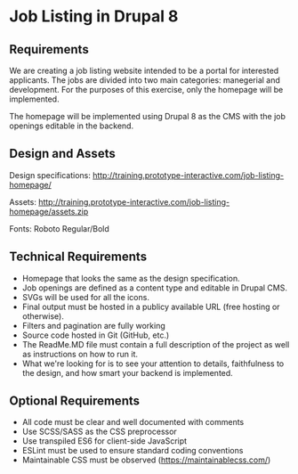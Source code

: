 # Job Listing in Drupal 8

## Requirements

We are creating a job listing website intended to be a portal for interested applicants. The jobs are divided into two main categories: manegerial and development. For the purposes of this exercise, only the homepage will be implemented.

The homepage will be implemented using Drupal 8 as the CMS with the job openings editable in the backend.

## Design and Assets
Design specifications: http://training.prototype-interactive.com/job-listing-homepage/

Assets: http://training.prototype-interactive.com/job-listing-homepage/assets.zip

Fonts: Roboto Regular/Bold

## Technical Requirements
- Homepage that looks the same as the design specification.
- Job openings are defined as a content type and editable in Drupal CMS.
- SVGs will be used for all the icons.
- Final output must be hosted in a publicy available URL (free hosting or otherwise).
- Filters and pagination are fully working
- Source code hosted in Git (GitHub, etc.)
- The ReadMe.MD file must contain a full description of the project as well as instructions on how to run it.
- What we're looking for is to see your attention to details, faithfulness to the design, and how smart your backend is implemented.

## Optional Requirements
- All code must be clear and well documented with comments
- Use SCSS/SASS as the CSS preprocessor
- Use transpiled ES6 for client-side JavaScript
- ESLint must be used to ensure standard coding conventions
- Maintainable CSS must be observed (https://maintainablecss.com/)